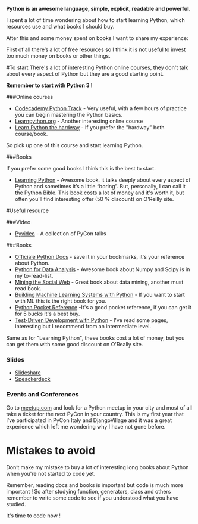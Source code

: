 <!-- 
.. title: How to start with Python and some useful resources
.. slug: how-to-start-with-python-and-some-useful-resources
.. date: 2014/06/18 18:00:50
.. tags: 
.. link: 
.. description: 
.. type: text
.. sub_title: It's time to code.
.. img_name: python.png
-->


**Python is an awesome language, simple, explicit, readable and powerful.**

I spent a lot of time wondering about how to start learning Python, which resources use and what books I should buy.

After this and some money spent on books I want to share my experience:

First of all there’s a lot of free resources so I think it is not useful to invest too much money on books or other things.

#To start
There's a lot of interesting Python online courses, they don't talk about every aspect of Python but they are a good starting point.

**Remember to start with Python 3 !**  

###Online courses
- [Codecademy Python Track](http://www.codecademy.com/tracks/python "Codecademy Python Track") - Very useful, with a few hours of practice you can begin mastering the Python basics.
- [Learnpython.org](http://learnpythonthehardway.org/book/ "Learnpython.org") - Another interesting online course
- [Learn Python the hardway](http://learnpythonthehardway.org/book "Learn Python the hardway") - If you prefer the "hardway" both course/book.

So pick up one of this course and start learning Python.

###Books

If you prefer some good books I think this is the best to start.

- [Learning Python](http://shop.oreilly.com/product/0636920028154.do "Learning Python") - Awesome book, it talks deeply about every aspect of Python and sometimes it’s a little “boring”. But, personally, I can call it the Python Bible.
This book costs a lot of money and it's worth it, but often you'll find interesting offer (50 % discount) on O'Reilly site.

#Useful resource

###Video

- [Pyvideo](http://pyvideo.org/ "Pyvideo") - A collection of PyCon talks

###Books

- [Officiale Python Docs](https://docs.python.org/3/ "Officiale Python Docs") - save it in your bookmarks, it's your reference about Python.
- [Python for Data Analysis](http://shop.oreilly.com/product/0636920023784.do "Python for Data Analysis") - Awesome book about Numpy and Scipy is in my to-read-list.
- [Mining the Social Web](http://shop.oreilly.com/product/0636920030195.do "Mining the Social Web") - Great book about data mining, another must read book.
- [Building Machine Learning Systems with Python](http://shop.oreilly.com/product/9781782161400.do "Building Machine Learning Systems with Python") - If you want to start with ML this is the right book for you.
- [Python Pocket Reference](http://shop.oreilly.com/product/0636920028338.do "Python Pocket Reference") -It's a good pocket reference, if you can get it for 5 bucks it's a best buy.
- [Test-Driven Development with Python](http://shop.oreilly.com/product/0636920029533.do "Test-Driven Development with Python") - I've read some pages, interesting but I recommend from an intermediate level.

Same as for "Learning Python", these books cost a lot of money, but you can get them with some good discount on O'Really site.

### Slides
- [Slideshare](http://www.slideshare.net/ "Slideshare.com")
- [Speackerdeck](https://speakerdeck.com/ "Speackerdeck.com")

### Events and Conferences
Go to [meetup.com](http://www.meetup.com/ "Meetup.com") and look for a Python meetup in your city and most of all take a ticket for the next PyCon in your country.
This is my first year that I’ve participated in PyCon Italy and DjangoVillage and it was a great experience which left me wondering why I have not gone before.

# Mistakes to avoid
Don’t make my mistake to buy a lot of interesting long books about Python when you're not started to code yet.

Remember, reading docs and books is important but code is much more important !
So after studying function, generators, class and others remember to write some code to see if you understood what you have studied.

It's time to code now !